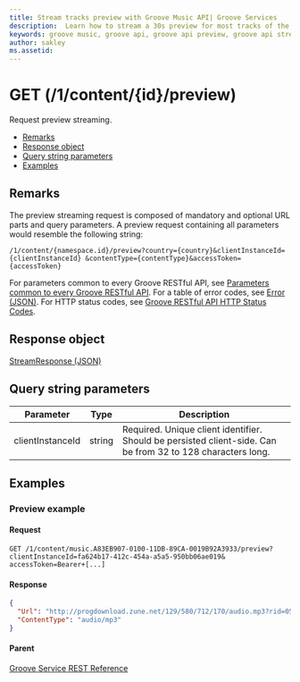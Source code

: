 ```yaml
---
title: Stream tracks preview with Groove Music API| Groove Services
description:  Learn how to stream a 30s preview for most tracks of the Groove Music catalog.
keywords: groove music, groove api, groove api preview, groove api stream
author: sakley
ms.assetid: 
---
```


# GET (/1/content/{id}/preview)
Request preview streaming.

-   [Remarks](#remarks)
-   [Response object](#response-object)
-   [Query string parameters](#query-string-parameters)
-   [Examples](#examples)

## Remarks
The preview streaming request is composed of mandatory and optional URL parts and query parameters. A preview request containing all parameters would resemble the following string:
```http
/1/content/{namespace.id}/preview?country={country}&clientInstanceId={clientInstanceId} &contentType={contentType}&accessToken={accessToken}
```

For parameters common to every Groove RESTful API, see [Parameters common to every Groove RESTful API](common-parameters.md). For a table of error codes, see [Error (JSON)](JSON-Error.md). For HTTP status codes, see [Groove RESTful API HTTP Status Codes](http-status-codes.md).

## Response object
[StreamResponse (JSON)](JSON-StreamResponse.md)

## Query string parameters
| **Parameter**    | **Type** | **Description**                                                                                             |
|------------------|----------|-------------------------------------------------------------------------------------------------------------|
| clientInstanceId | string   | Required. Unique client identifier. Should be persisted client-side. Can be from 32 to 128 characters long. |

## Examples
### Preview example
#### Request
```http
GET /1/content/music.A83EB907-0100-11DB-89CA-0019B92A3933/preview?clientInstanceId=fa624b17-412c-454a-a5a5-950bb06ae019&
accessToken=Bearer+[...]
```

#### Response
```json
{
  "Url": "http://progdownload.zune.net/129/580/712/170/audio.mp3?rid=052d12ef-2084-45c4-9f02-c552ef834463-i2-en-US-music-asset-location",
  "ContentType": "audio/mp3"
}
```

#### Parent
[Groove Service REST Reference](overview.md)
